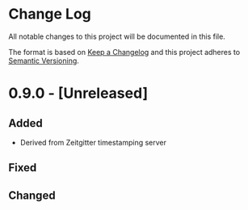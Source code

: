 # Change Log
All notable changes to this project will be documented in this file.

The format is based on [Keep a Changelog](https://keepachangelog.com/)
and this project adheres to [Semantic Versioning](https://semver.org/).


# 0.9.0 - [Unreleased]
## Added
- Derived from Zeitgitter timestamping server

## Fixed

## Changed
